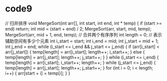 # code9
// 归并排序
void MergeSort(int arr[], int start, int end, int * temp)
{
	if (start >= end)
		return;
	int mid = (start + end) / 2;
	MergeSort(arr, start, mid, temp);
	MergeSort(arr, mid + 1, end, temp);
	// 合并两个有序序列
	int length = 0; // 表示辅助空间有多少个元素
	int i_start = start;
	int i_end = mid;
	int j_start = mid + 1;
	int j_end = end;
	while (i_start <= i_end && j_start <= j_end)
	{
		if (arr[i_start] < arr[j_start])
		{
			temp[length] = arr[i_start]; 
			length++;
			i_start++;
		}
		else
		{
			temp[length] = arr[j_start];
			length++;
			j_start++;
		}
	}
	while (i_start <= i_end)
	{
		temp[length] = arr[i_start];
		i_start++;
		length++;
	}
	while (j_start <= j_end)
	{
		temp[length] = arr[j_start];
		length++;
		j_start++;
	}
	for (int i = 0; i < length; i++)
	{
		arr[start + i] = temp[i];
	}
}
